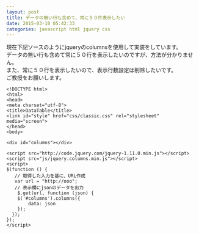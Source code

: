```yaml
---
layout: post
title: データの無い行も含めて、常に５０件表示したい
date: 2015-03-10 05:42:33
categories: javascript html jquery css
---
```

<p>現在下記ソースのようにjqueryのcolumnsを使用して実装をしています。<br>
データの無い行も含めて常に５０行を表示したいのですが、方法が分かりません。<br>
また、常に５０行を表示したいので、表示行数設定は削除したいです。<br>
ご教授をお願いします。</p>

<pre><code>&lt;!DOCTYPE html&gt;
&lt;html&gt;
&lt;head&gt;
&lt;meta charset="utf-8"&gt;
&lt;title&gt;DataTable&lt;/title&gt;
&lt;link id="style" href="css/classic.css" rel="stylesheet" media="screen"&gt;
&lt;/head&gt;
&lt;body&gt;

&lt;div id="columns"&gt;&lt;/div&gt;

&lt;script src="http://code.jquery.com/jquery-1.11.0.min.js"&gt;&lt;/script&gt;
&lt;script src="js/jquery.columns.min.js"&gt;&lt;/script&gt;
&lt;script&gt;
$(function () {
   // 取得した入力を基に、URL作成
   var url = "http://ooo";
   // 表示欄にjsonのデータを出力
    $.get(url, function (json) {
    $('#columns').columns({
        data: json
    });
  });
});
&lt;/script&gt;
</code></pre>

<p><br>
</p>
